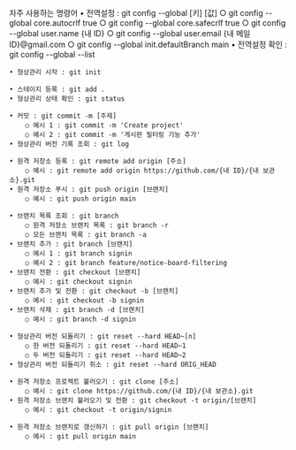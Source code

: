 자주 사용하는 명령어
    • 전역설정 : git config --global [키] [값]
        ○ git config --global core.autocrlf true
        ○ git config --global core.safecrlf true
        ○ git config --global user.name {내 ID}
        ○ git config --global user.email {내 메일 ID}@gmail.com
        ○ git config --global init.defaultBranch main
    • 전역설정 확인 : git config --global --list

    • 형상관리 시작 : git init

    • 스테이지 등록 : git add .
    • 형상관리 상태 확인 : git status

    • 커밋 : git commit -m [주제]
        ○ 예시 1 : git commit -m 'Create project'
        ○ 예시 2 : git commit -m '게시판 필터링 기능 추가'
    • 형상관리 버전 기록 조회 : git log

    • 원격 저장소 등록 : git remote add origin [주소]
        ○ 예시 : git remote add origin https://github.com/{내 ID}/{내 보관소}.git
    • 원격 저장소 푸시 : git push origin [브랜치]
        ○ 예시 : git push origin main

    • 브랜치 목록 조회 : git branch
        ○ 원격 저장소 브랜치 목록 : git branch -r
        ○ 모든 브랜치 목록 : git branch -a
    • 브랜치 추가 : git branch [브랜치]
        ○ 예시 1 : git branch signin
        ○ 예시 2 : git branch feature/notice-board-filtering
    • 브랜치 전환 : git checkout [브랜치]
        ○ 예시 : git checkout signin
    • 브랜치 추가 및 전환 : git checkout -b [브랜치]
        ○ 예시 : git checkout -b signin
    • 브랜치 삭제 : git branch -d [브랜치]
        ○ 예시 : git branch -d signin

    • 형상관리 버전 되돌리기 : git reset --hard HEAD~[n]
        ○ 한 버전 되돌리기 : git reset --hard HEAD~1
        ○ 두 버전 되돌리기 : git reset --hard HEAD~2
    • 형상관리 버전 되돌리기 취소 : git reset --hard ORIG_HEAD

    • 원격 저장소 프로젝트 불러오기 : git clone [주소]
        ○ 예시 : git clone https://github.com/{내 ID}/{내 보관소}.git
    • 원격 저장소 브랜치 불러오기 및 전환 : git checkout -t origin/[브랜치]
        ○ 예시 : git checkout -t origin/signin

    • 원격 저장소 브랜치로 갱신하기 : git pull origin [브랜치]
        ○ 예시 : git pull origin main